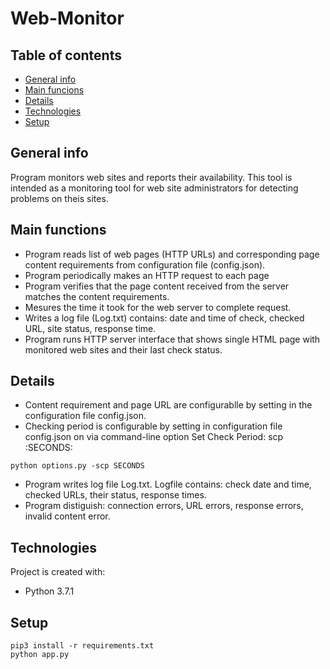 # Web-Monitor


## Table of contents
* [General info](#general-info)
* [Main funcions](#main-functions)
* [Details](#details)
* [Technologies](#technologies)
* [Setup](#setup)

## General info
Program monitors web sites and reports
their availability. This tool is intended 
as a monitoring tool for web site 
administrators for detecting problems on
theis sites.

## Main functions
* Program reads list of web pages (HTTP URLs)
and corresponding page content requirements 
from configuration file (config.json).
* Program periodically makes an HTTP request 
to each page
* Program verifies that the page content
received from the server matches the content
requirements.  
* Mesures the time it took for the web server
to complete request.  
* Writes a log file (Log.txt) contains: date and 
time of check, checked URL, site status, response time.
* Program runs  HTTP server interface that
shows single HTML page with monitored web sites and 
their last check status.

## Details
* Content requirement and page URL are configurablle by 
setting in the configuration file config.json.  
* Checking period is configurable by setting in configuration
file config.json on via command-line option Set Check Period:
scp :SECONDS:<int>
    
```
python options.py -scp SECONDS
```

* Program writes log file Log.txt. Logfile contains: 
check date and time, checked URLs, their status, 
response times.
* Program distiguish: connection errors, URL errors, 
response errors, invalid content error.

    
## Technologies
Project is created with:
* Python 3.7.1


## Setup

```
pip3 install -r requirements.txt
python app.py
```
